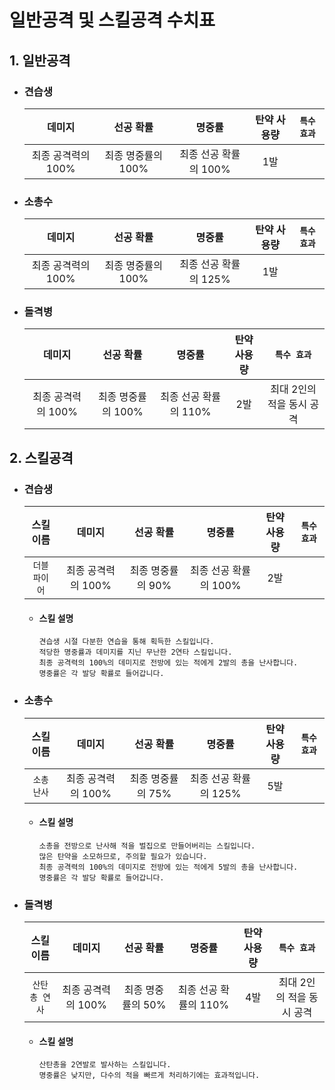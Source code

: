 # 일반공격 및 스킬공격 수치표

## 1. 일반공격
* ### 견습생
    | 데미지 | 선공 확률 | 명중률 | 탄약 사용량 | `특수 효과` |
    | :---: | :---: | :---: | :---: | :---: |
    | 최종 공격력의 100% | 최종 명중률의 100% | 최종 선공 확률의 100% | 1발 | |

* ### 소총수
    | 데미지 | 선공 확률 | 명중률 | 탄약 사용량 | `특수 효과` |
    | :---: | :---: | :---: | :---: | :---: |
    | 최종 공격력의 100% | 최종 명중률의 100% | 최종 선공 확률의 125% | 1발 | |

* ### 돌격병
    | 데미지 | 선공 확률 | 명중률 | 탄약 사용량 | `특수 효과` |
    | :---: | :---: | :---: | :---: | :---: |
    | 최종 공격력의 100% | 최종 명중률의 100% | 최종 선공 확률의 110% | 2발 | 최대 2인의 적을 동시 공격 |

## 2. 스킬공격
* ### 견습생
    | 스킬 이름 | 데미지 | 선공 확률 | 명중률 | 탄약 사용량 | `특수 효과` |
    | :---: | :---: | :---: | :---: | :---: | :---: |
    | `더블파이어` | 최종 공격력의 100% | 최종 명중률의 90% | 최종 선공 확률의 100% | 2발 | |
    + #### 스킬 설명
          견습생 시절 다분한 연습을 통해 획득한 스킬입니다.
          적당한 명중률과 데미지를 지닌 무난한 2연타 스킬입니다.
          최종 공격력의 100%의 데미지로 전방에 있는 적에게 2발의 총을 난사합니다.
          명중률은 각 발당 확률로 들어갑니다.
    
* ### 소총수
    | 스킬 이름 | 데미지 | 선공 확률 | 명중률 | 탄약 사용량 | `특수 효과` |
    | :---: | :---: | :---: | :---: | :---: | :---: |
    | `소총 난사` | 최종 공격력의 100% | 최종 명중률의 75% | 최종 선공 확률의 125% | 5발 | |
    + #### 스킬 설명
          소총을 전방으로 난사해 적을 벌집으로 만들어버리는 스킬입니다.
          많은 탄약을 소모하므로, 주의할 필요가 있습니다.
          최종 공격력의 100%의 데미지로 전방에 있는 적에게 5발의 총을 난사합니다.
          명중률은 각 발당 확률로 들어갑니다.
    
* ### 돌격병
    | 스킬 이름 | 데미지 | 선공 확률 | 명중률 | 탄약 사용량 | `특수 효과` |
    | :---: | :---: | :---: | :---: | :---: | :---: |
    | `산탄총 연사` | 최종 공격력의 100% | 최종 명중률의 50% | 최종 선공 확률의 110% | 4발 | 최대 2인의 적을 동시 공격 |
    + #### 스킬 설명
          산탄총을 2연발로 발사하는 스킬입니다.
          명중률은 낮지만, 다수의 적을 빠르게 처리하기에는 효과적입니다.

